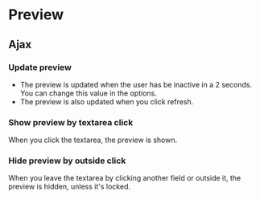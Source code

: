 # Preview

## Ajax

### Update preview

- The preview is updated when the user has be inactive in a 2 seconds. You can change this value in the options.
- The preview is also updated when you click refresh.

### Show preview by textarea click

When you click the textarea, the preview is shown.

### Hide preview by outside click

When you leave the textarea by clicking another field or outside it, the preview is hidden, unless it's locked.
